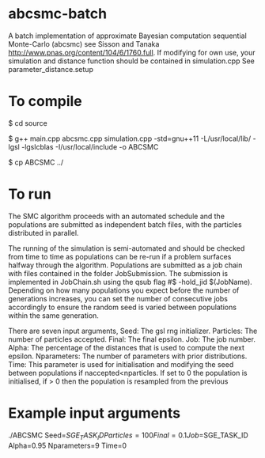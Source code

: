 # abcsmc-batch
A batch implementation of approximate Bayesian computation sequential Monte-Carlo (abcsmc) see Sisson and Tanaka http://www.pnas.org/content/104/6/1760.full. If modifying for own use, your simulation and distance function should be contained in simulation.cpp
See parameter_distance.setup

# To compile

$ cd source

$ g++ main.cpp abcsmc.cpp simulation.cpp -std=gnu++11 -L/usr/local/lib/ -lgsl -lgslcblas -I/usr/local/include -o ABCSMC 

$ cp ABCSMC ../


# To run

The SMC algorithm proceeds with an automated schedule and the populations are submitted as independent batch files, with the particles distributed in parallel.

The running of the simulation is semi-automated and should be checked from time 
to time as populations can be re-run if a problem surfaces halfway through the algorithm. 
Populations are submitted as a job chain with files contained in the folder JobSubmission. 
The submission is implemented in JobChain.sh using the qsub flag #$ -hold_jid $(JobName). 
Depending on how many populations you expect before the number of generations increases, 
you can set the number of consecutive jobs accordingly to ensure the random seed is varied between populations within the same generation.

There are seven input arguments, Seed: The gsl rng initializer. Particles: The number of particles accepted. Final: The final epsilon. Job: The job number. 
Alpha: The percentage of the distances that is used to compute the next epsilon. Nparameters: The number of parameters with prior distributions.
Time: This parameter is used for initialisation and modifying the seed between populations if naccepted<nparticles. If set to 0 the population is initialised, if > 0 then the population is resampled from the previous

# Example input arguments

./ABCSMC Seed=$SGE_TASK_ID Particles=100 Final=0.1 Job=$SGE_TASK_ID Alpha=0.95 Nparameters=9 Time=0
